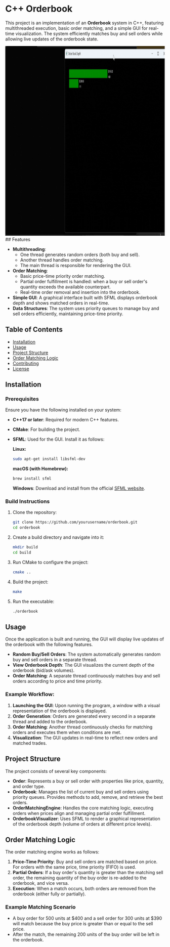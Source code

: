 # C++ Orderbook

This project is an implementation of an **Orderbook** system in C++, featuring multithreaded execution, basic order matching, and a simple GUI for real-time visualization. The system efficiently matches buy and sell orders while allowing live updates of the orderbook state.

<img src="./recording_cpp_orderbook.gif" alt="Order Book Demo" width="1200" height= "600" />
## Features

- **Multithreading**: 
  - One thread generates random orders (both buy and sell).
  - Another thread handles order matching.
  - The main thread is responsible for rendering the GUI.
- **Order Matching**: 
  - Basic price-time priority order matching.
  - Partial order fulfillment is handled: when a buy or sell order's quantity exceeds the available counterpart.
  - Real-time order removal and insertion into the orderbook.
- **Simple GUI**: A graphical interface built with SFML displays orderbook depth and shows matched orders in real-time.
- **Data Structures**: The system uses priority queues to manage buy and sell orders efficiently, maintaining price-time priority.
  
## Table of Contents

- [Installation](#installation)
- [Usage](#usage)
- [Project Structure](#project-structure)
- [Order Matching Logic](#order-matching-logic)
- [Contributing](#contributing)
- [License](#license)

## Installation

### Prerequisites

Ensure you have the following installed on your system:

- **C++17 or later**: Required for modern C++ features.
- **CMake**: For building the project.
- **SFML**: Used for the GUI. Install it as follows:

    **Linux:**
    ```bash
    sudo apt-get install libsfml-dev
    ```

    **macOS (with Homebrew):**
    ```bash
    brew install sfml
    ```

    **Windows**: Download and install from the official [SFML website](https://www.sfml-dev.org/).

### Build Instructions

1. Clone the repository:
    ```bash
    git clone https://github.com/yourusername/orderbook.git
    cd orderbook
    ```

2. Create a build directory and navigate into it:
    ```bash
    mkdir build
    cd build
    ```

3. Run CMake to configure the project:
    ```bash
    cmake ..
    ```

4. Build the project:
    ```bash
    make
    ```

5. Run the executable:
    ```bash
    ./orderbook
    ```

## Usage

Once the application is built and running, the GUI will display live updates of the orderbook with the following features.

- **Random Buy/Sell Orders**: The system automatically generates random buy and sell orders in a separate thread.
- **View Orderbook Depth**: The GUI visualizes the current depth of the orderbook (bid/ask volumes).
- **Order Matching**: A separate thread continuously matches buy and sell orders according to price and time priority.

### Example Workflow:

1. **Launching the GUI**: Upon running the program, a window with a visual representation of the orderbook is displayed.
2. **Order Generation**: Orders are generated every second in a separate thread and added to the orderbook.
3. **Order Matching**: Another thread continuously checks for matching orders and executes them when conditions are met.
4. **Visualization**: The GUI updates in real-time to reflect new orders and matched trades.

## Project Structure

The project consists of several key components:

- **Order**: Represents a buy or sell order with properties like price, quantity, and order type.
- **Orderbook**: Manages the list of current buy and sell orders using priority queues. Provides methods to add, remove, and retrieve the best orders.
- **OrderMatchingEngine**: Handles the core matching logic, executing orders when prices align and managing partial order fulfillment.
- **OrderbookVisualizer**: Uses SFML to render a graphical representation of the orderbook depth (volume of orders at different price levels).

## Order Matching Logic

The order matching engine works as follows:

1. **Price-Time Priority**: Buy and sell orders are matched based on price. For orders with the same price, time priority (FIFO) is used.
2. **Partial Orders**: If a buy order's quantity is greater than the matching sell order, the remaining quantity of the buy order is re-added to the orderbook, and vice versa.
3. **Execution**: When a match occurs, both orders are removed from the orderbook (either fully or partially).

### Example Matching Scenario

- A buy order for 500 units at \$400 and a sell order for 300 units at \$390 will match because the buy price is greater than or equal to the sell price.
- After the match, the remaining 200 units of the buy order will be left in the orderbook.

